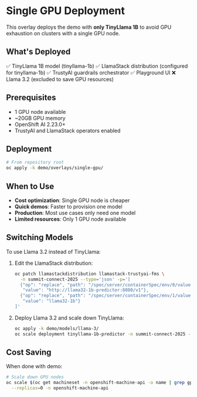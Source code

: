 # Single GPU Deployment

This overlay deploys the demo with **only TinyLlama 1B** to avoid GPU exhaustion on clusters with a single GPU node.

## What's Deployed

✅ TinyLlama 1B model (tinyllama-1b)
✅ LlamaStack distribution (configured for tinyllama-1b)
✅ TrustyAI guardrails orchestrator
✅ Playground UI
❌ Llama 3.2 (excluded to save GPU resources)

## Prerequisites

- 1 GPU node available
- ~20GB GPU memory
- OpenShift AI 2.23.0+
- TrustyAI and LlamaStack operators enabled

## Deployment

```bash
# From repository root
oc apply -k demo/overlays/single-gpu/
```

## When to Use

- **Cost optimization**: Single GPU node is cheaper
- **Quick demos**: Faster to provision one model
- **Production**: Most use cases only need one model
- **Limited resources**: Only 1 GPU node available

## Switching Models

To use Llama 3.2 instead of TinyLlama:

1. Edit the LlamaStack distribution:
   ```bash
   oc patch llamastackdistribution llamastack-trustyai-fms \
     -n summit-connect-2025 --type='json' -p='[
     {"op": "replace", "path": "/spec/server/containerSpec/env/0/value",
      "value": "http://llama32-1b-predictor:8080/v1"},
     {"op": "replace", "path": "/spec/server/containerSpec/env/1/value",
      "value": "llama32-1b"}
   ]'
   ```

2. Deploy Llama 3.2 and scale down TinyLlama:
   ```bash
   oc apply -k demo/models/llama-3/
   oc scale deployment tinyllama-1b-predictor -n summit-connect-2025 --replicas=0
   ```

## Cost Saving

When done with demo:

```bash
# Scale down GPU nodes
oc scale $(oc get machineset -n openshift-machine-api -o name | grep gpu) \
  --replicas=0 -n openshift-machine-api
```
